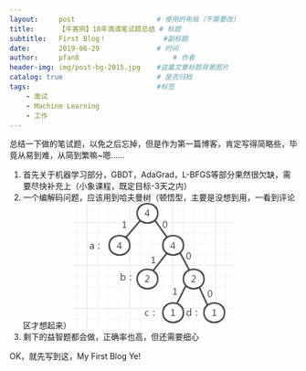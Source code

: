 ```yaml
---
layout:     post   				    # 使用的布局（不需要改）
title:      【牛客网】18年滴滴笔试题总结	# 标题 
subtitle:   First Blog！				 #副标题
date:       2019-06-29 				# 时间
author:     pfan8 						# 作者
header-img: img/post-bg-2015.jpg 	#这篇文章标题背景图片
catalog: true 						# 是否归档
tags:								#标签
    - 面试
    - Machine Learning
    - 工作
---
```


总结一下做的笔试题，以免之后忘掉，但是作为第一篇博客，肯定写得简略些，毕竟从易到难，从简到繁嘛~嗯……

1. 首先关于机器学习部分，GBDT，AdaGrad，L-BFGS等部分果然很欠缺，需要尽快补充上（小象课程，既定目标-3天之内）
2. 一个编解码问题，应该用到哈夫曼树（顿悟型，主要是没想到用，一看到评论区才想起来）![](..\img\hafman.png)
3. 剩下的益智题都会做，正确率也高，但还需要细心

OK，就先写到这，My First Blog Ye!
